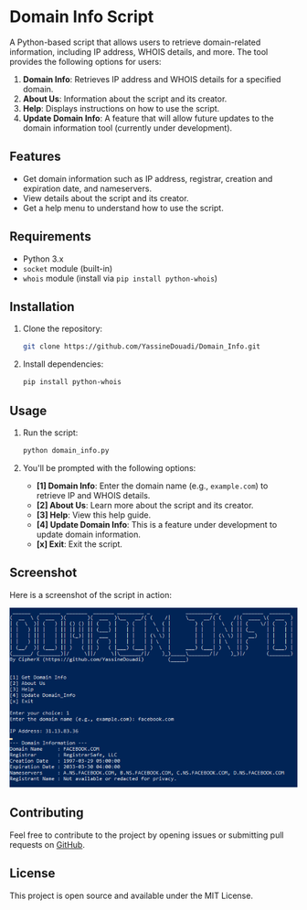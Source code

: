 # Domain Info Script

A Python-based script that allows users to retrieve domain-related information, including IP address, WHOIS details, and more. The tool provides the following options for users:

1. **Domain Info**: Retrieves IP address and WHOIS details for a specified domain.
2. **About Us**: Information about the script and its creator.
3. **Help**: Displays instructions on how to use the script.
4. **Update Domain Info**: A feature that will allow future updates to the domain information tool (currently under development).

## Features

- Get domain information such as IP address, registrar, creation and expiration date, and nameservers.
- View details about the script and its creator.
- Get a help menu to understand how to use the script.

## Requirements

- Python 3.x
- `socket` module (built-in)
- `whois` module (install via `pip install python-whois`)

## Installation

1. Clone the repository:

    ```bash
    git clone https://github.com/YassineDouadi/Domain_Info.git
    ```

2. Install dependencies:

    ```bash
    pip install python-whois
    ```

## Usage

1. Run the script:

    ```bash
    python domain_info.py
    ```

2. You'll be prompted with the following options:

    - **[1] Domain Info**: Enter the domain name (e.g., `example.com`) to retrieve IP and WHOIS details.
    - **[2] About Us**: Learn more about the script and its creator.
    - **[3] Help**: View this help guide.
    - **[4] Update Domain Info**: This is a feature under development to update domain information.
    - **[x] Exit**: Exit the script.

## Screenshot

Here is a screenshot of the script in action:

![Screenshot](Screenshot.png)

## Contributing

Feel free to contribute to the project by opening issues or submitting pull requests on [GitHub](https://github.com/YassineDouadi/Domain_Info).

## License

This project is open source and available under the MIT License.
